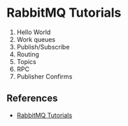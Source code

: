 # RabbitMQ Tutorials

1. Hello World
2. Work queues
3. Publish/Subscribe
4. Routing
5. Topics
6. RPC
7. Publisher Confirms

## References

* [RabbitMQ Tutorials](https://www.rabbitmq.com/getstarted.html)
